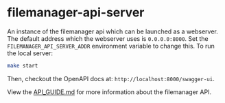 # filemanager-api-server

An instance of the filemanager api which can be launched as a webserver. The default address which the webserver uses
is `0.0.0.0:8000`. Set the `FILEMANAGER_API_SERVER_ADDR` environment variable to change this. To run the local server:

```sh
make start
```

Then, checkout the OpenAPI docs at: `http://localhost:8000/swagger-ui`.

View the [API_GUIDE.md][api-guide] for more information about the filemanager API.

[api-guide]: ../docs/API_GUIDE.md